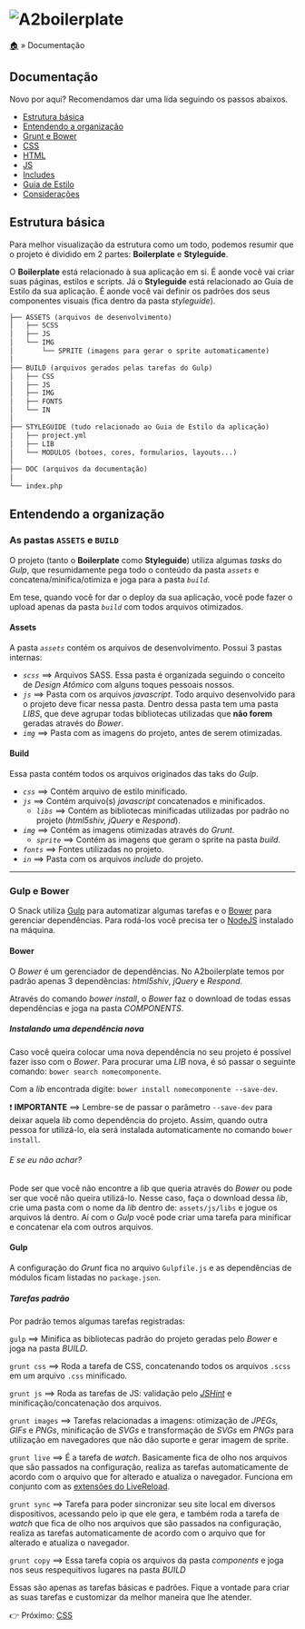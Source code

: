 # ![A2boilerplate](https://cloud.githubusercontent.com/assets/1345662/4002471/12af2f4c-296d-11e4-8c6d-ddee89d68c85.png)

[:house:](../../../) » Documentação

## Documentação

Novo por aqui? Recomendamos dar uma lida seguindo os passos abaixos.

* [Estrutura básica](#estrutura-b%C3%A1sica)
* [Entendendo a organização](#entendendo-a-organiza%C3%A7%C3%A3o)
* [Grunt e Bower](#grunt-e-bower)
* [CSS](css.md)
* [HTML](html.md)
* [JS](js.md)
* [Includes](includes.md)
* [Guia de Estilo](styleguide.md)
* [Considerações](outros.md)

## Estrutura básica

Para melhor visualização da estrutura como um todo, podemos resumir que o projeto é dividido em 2 partes: **Boilerplate** e **Styleguide**.

O **Boilerplate** está relacionado à sua aplicação em si. É aonde você vai criar suas páginas, estilos e scripts. Já o **Styleguide** está relacionado ao Guia de Estilo da sua aplicação. É aonde você vai definir os padrões dos seus componentes visuais (fica dentro da pasta _styleguide_).

```html
├── ASSETS (arquivos de desenvolvimento)
│   ├── SCSS
│   ├── JS
│   └── IMG
│       └── SPRITE (imagens para gerar o sprite automaticamente)
│
├── BUILD (arquivos gerados pelas tarefas do Gulp)
│   ├── CSS
│   ├── JS
│   ├── IMG
│   ├── FONTS
│   └── IN
│
├── STYLEGUIDE (tudo relacionado ao Guia de Estilo da aplicação)
│   ├── project.yml
│   ├── LIB
│   └── MODULOS (botoes, cores, formularios, layouts...)
│
├── DOC (arquivos da documentação)
│
└── index.php
```

## Entendendo a organização

### As pastas `ASSETS` e `BUILD`

O projeto (tanto o **Boilerplate** como **Styleguide**) utiliza algumas _tasks_ do _Gulp_, que resumidamente pega todo o conteúdo da pasta _`assets`_ e concatena/minifica/otimiza e joga para a pasta _`build`_.

Em tese, quando você for dar o deploy da sua aplicação, você pode fazer o upload apenas da pasta _`build`_ com todos arquivos otimizados.

#### Assets

A pasta _`assets`_ contém os arquivos de desenvolvimento. Possui 3 pastas internas:

* _`scss`_ ==> Arquivos SASS. Essa pasta é organizada seguindo o conceito de _Design Atômico_ com alguns toques pessoais nossos.
* _`js`_ ==> Pasta com os arquivos _javascript_. Todo arquivo desenvolvido para o projeto deve ficar nessa pasta. Dentro dessa pasta tem uma pasta _LIBS_, que deve agrupar todas bibliotecas utilizadas que **não forem** geradas através do _Bower_.
* _`img`_ ==> Pasta com as imagens do projeto, antes de serem otimizadas.

#### Build

Essa pasta contém todos os arquivos originados das taks do _Gulp_.

* _`css`_ ==> Contém arquivo de estilo minificado.
* _`js`_ ==> Contém arquivo(s) _javascript_ concatenados e minificados.
    - _`libs`_ ==> Contém as bibliotecas minificadas utilizadas por padrão no projeto (_html5shiv, jQuery_ e _Respond_).
* _`img`_ ==> Contém as imagens otimizadas através do _Grunt_.
    - _`sprite`_ ==> Contém as imagens que geram o sprite na pasta _build_.
* _`fonts`_ ==> Fontes utilizadas no projeto.
* _`in`_ ==> Pasta com os arquivos _include_ do projeto.

---

### Gulp e Bower

O Snack utiliza [Gulp](http://gulpjs.com/) para automatizar algumas tarefas e o [Bower](http://bower.io/) para gerenciar dependências. Para rodá-los você precisa ter o [NodeJS](http://nodejs.org/) instalado na máquina.

#### Bower

O _Bower_ é um gerenciador de dependências. No A2boilerplate temos por padrão apenas 3 dependências: _html5shiv_, _jQuery_ e _Respond_.

Através do comando _bower install_, o _Bower_ faz o download de todas essas dependências e joga na pasta _COMPONENTS_.  

##### Instalando uma dependência nova

Caso você queira colocar uma nova dependência no seu projeto é possível fazer isso com o _Bower_. Para procurar uma _LIB_ nova, é só passar o seguinte comando: `bower search nomecomponente`. 

Com a _lib_ encontrada digite: `bower install nomecomponente --save-dev`.

:exclamation: **IMPORTANTE** ==> Lembre-se de passar o parâmetro `--save-dev` para deixar aquela _lib_ como dependência do projeto. Assim, quando outra pessoa for utilizá-lo, ela será instalada automaticamente no comando `bower install`.

###### E se eu não achar?

Pode ser que você não encontre a _lib_ que queria através do _Bower_ ou pode ser que você não queira utilizá-lo. Nesse caso, faça o download dessa _lib_, crie uma pasta com o nome da _lib_ dentro de: `assets/js/libs` e jogue os arquivos lá dentro. Aí com o _Gulp_ você pode criar uma tarefa para minificar e concatenar ela com outros arquivos.

#### Gulp

A configuração do _Grunt_ fica no arquivo `Gulpfile.js` e as dependências de módulos ficam listadas no `package.json`.

##### Tarefas padrão

Por padrão temos algumas tarefas registradas:

`gulp` ==> Minifica as bibliotecas padrão do projeto geradas pelo _Bower_ e joga na pasta _BUILD_.

`grunt css` ==> Roda a tarefa de CSS, concatenando todos os arquivos `.scss` em um arquivo `.css` minificado.

`grunt js` ==> Roda as tarefas de JS: validação pelo [_JSHint_](http://www.jshint.com/) e minificação/concatenação dos arquivos.

`grunt images` ==> Tarefas relacionadas a imagens: otimização de _JPEGs, GIFs_ e _PNGs_, minificação de _SVGs_ e transformação de _SVGs_ em _PNGs_ para utilização em navegadores que não dão suporte e gerar imagem de sprite.

`grunt live` ==> É a tarefa de _watch_. Basicamente fica de olho nos arquivos que são passados na configuração, realiza as tarefas automaticamente de acordo com o arquivo que for alterado e atualiza o navegador. Funciona em conjunto com as [extensões do LiveReload](http://feedback.livereload.com/knowledgebase/articles/86242-how-do-i-install-and-use-the-browser-extensions).

`grunt sync` ==> Tarefa para poder sincronizar seu site local em diversos dispositivos, acessando pelo ip que ele gera, e também roda a tarefa de _watch_ que fica de olho nos arquivos que são passados na configuração, realiza as tarefas automaticamente de acordo com o arquivo que for alterado e atualiza o navegador.

`grunt copy` ==> Essa tarefa copia os arquivos da pasta _components_ e joga nos seus respequitivos lugares na pasta _BUILD_

Essas são apenas as tarefas básicas e padrões. Fique a vontade para criar as suas tarefas e customizar da melhor maneira que lhe atender.

:point_right: Próximo: [CSS](css.md)
